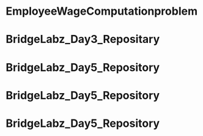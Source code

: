 # EmployeeWageComputationproblem
# BridgeLabz_Day3_Repositary
# BridgeLabz_Day5_Repository
# BridgeLabz_Day5_Repository
# BridgeLabz_Day5_Repository
